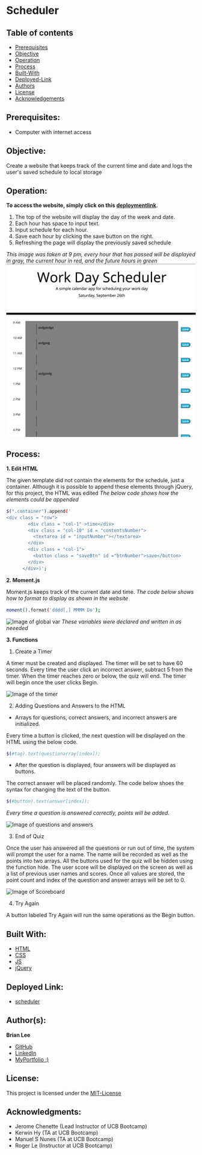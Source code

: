 # Scheduler
## Table of contents
* [Prerequisites](https://github.com/brianjunhyuplee/scheduler#prerequisites)
* [Objective](https://github.com/brianjunhyuplee/scheduler#objective)
* [Operation](https://github.com/brianjunhyuplee/scheduler#operation)
* [Process](https://github.com/brianjunhyuplee/scheduler#process)
* [Built-With](https://github.com/brianjunhyuplee/scheduler#built-with)
* [Deployed-Link](https://github.com/brianjunhyuplee/scheduler#deployed-link)
* [Authors](https://github.com/brianjunhyuplee/scheduler#authors)
* [License](https://github.com/brianjunhyuplee/scheduler#license)
* [Acknowledgements](https://github.com/brianjunhyuplee/scheduler#acknowledgments)
## Prerequisites:
* Computer with internet access
## Objective: 

Create a website that keeps track of the current time and date and logs the user's saved schedule to local storage


## Operation:

**To access the website, simply click on this [deploymentlink](https://brianjunhyuplee.github.io/scheduler/).**

1. The top of the website will display the day of the week and date.
2. Each hour has space to input text.
3. Input schedule for each hour.
4. Save each hour by clicking the save button on the right.
5. Refreshing the page will display the previously saved schedule

*This image was taken at 9 pm, every hour that has passed will be displayed in gray, the current hour in red, and the future hours in green*
![Image of the Scheduler](assets/images/web.png)

## Process:
**1.  Edit HTML** 

The given template did not contain the elements for the schedule, just a container. Although it is possible to append these elements through jQuery, for this project, the HTML was edited
*The below code shows how the elements could be appended*

```bash
$(".container").append('
<div class = "row">
        <div class = "col-1" >time</div>
        <div class = "col-10" id = "contentsNumber">
          <textarea id = "inputNumber"></textarea>
        </div>
        <div class = "col-1">
          <button class = "saveBtn" id ="btnNumber">save</button>
        </div>
      </div>)';
```

**2.  Moment.js**

Moment.js keeps track of the current date and time.
*The code below shows how to format to display as shown in the website*
```bash
moment().format('dddd[,] MMMM Do');
```


![Image of global var](assets/images/var.png)
*These variables were declared and written in as neeeded*

**3.  Functions**
1. Create a Timer

A timer must be created and displayed. 
The timer will be set to have 60 seconds.
Every time the user click an incorrect answer, subtract 5 from the timer.
When the timer reaches zero or below, the quiz will end.
The timer will begin once the user clicks Begin.

![Image of the timer](assets/images/timer.png)

2. Adding Questions and Answers to the HTML

- Arrays for questions, correct answers, and incorrect answers are initialized.

Every time a button is clicked, the next question will be displayed on the HTML using the below code.
```bash
$(#tag).text(questionarray[index]);
```

- After the question is displayed, four answers will be displayed as buttons.

The correct answer will be placed randomly.
The code below shoes the syntax for changing the text of the button.
```bash
$(#button).text(answer[index]);
```
*Every time a question is answered correctly, points will be added.*

![Image of questions and answers](assets/images/qa.png)

3. End of Quiz

Once the user has answered all the questions or run out of time, the system will prompt the user for a name.
The name will be recorded as well as the points into two arrays.
All the buttons used for the quiz will be hidden using the function hide.
The user score will be displayed on the screen as well as a list of previous user names and scores.
Once all values are stored, the point count and index of the question and answer arrays will be set to 0.

![Image of Scoreboard](assets/images/gameOver.png)

4. Try Again

A button labeled Try Again will run the same operations as the Begin button.



## Built With:
* [HTML](https://developer.mozilla.org/en-US/docs/Web/HTML)
* [CSS](https://developer.mozilla.org/en-US/docs/Web/CSS)
* [JS]([https://developer.mozilla.org/en-US/docs/Web/JavaScript])
* [jQuery](https://developer.mozilla.org/en-US/docs/Glossary/jQuery)

## Deployed Link:
* [scheduler](https://brianjunhyuplee.github.io/scheduler/)

## Author(s):
**Brian Lee**
* [GitHub](https://github.com/brianjunhyuplee)
* [LinkedIn](https://www.linkedin.com/in/brian-lee-559208187/)
* [MyPortfolio :)](https://brianjunhyuplee.github.io/portfolio/)

## License:

This project is licensed under the [MIT-License](https://www.mit.edu/~amini/LICENSE.md)

## Acknowledgments:
* Jerome Chenette (Lead Instructor of UCB Bootcamp)
* Kerwin Hy (TA at UCB Bootcamp)
* Manuel S Nunes (TA at UCB Bootcamp)
* Roger Le (Instructor at UCB Bootcamp)